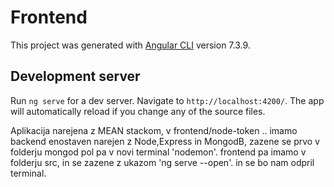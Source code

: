 # Frontend

This project was generated with [Angular CLI](https://github.com/angular/angular-cli) version 7.3.9.

## Development server

Run `ng serve` for a dev server. Navigate to `http://localhost:4200/`. The app will automatically reload if you change any of the source files.

Aplikacija narejena z MEAN stackom, v frontend/node-token .. imamo backend enostaven narejen z Node,Express in MongodB, zazene se prvo v folderju  mongod  pol pa  v novi terminal 'nodemon'. frontend pa imamo v folderju src, in se zazene z ukazom 'ng serve --open'. in se bo nam odpril terminal. 